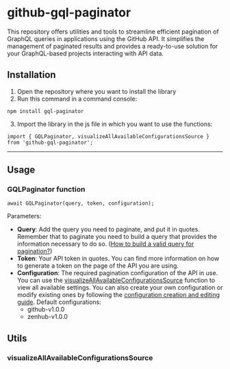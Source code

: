 # github-gql-paginator
This repository offers utilities and tools to streamline efficient pagination of GraphQL queries in applications using the GitHub API. It simplifies the management of paginated results and provides a ready-to-use solution for your GraphQL-based projects interacting with API data.

## Installation
1. Open the repository where you want to install the library
2. Run this command in a command console:
```
npm install gql-paginator
```
3. Import the library in the js file in which you want to use the functions:
```
import { GQLPaginator, visualizeAllAvailableConfigurationsSource } from 'github-gql-paginator';
```
---
## Usage
### GQLPaginator function
```
await GQLPaginator(query, token, configuration);
```
Parameters:
-  **Query**: Add the query you need to paginate, and put it in quotes. Remember that to paginate you need to build a query that provides the information necessary to do so. ([How to build a valid query for pagination?](https://www.ejemplo.com))
-  **Token**: Your API token in quotes. You can find more information on how to generate a token on the page of the API you are using.
-  **Configuration**: The required pagination configuration of the API in use. You can use the [visualizeAllAvailableConfigurationsSource]() function to view all available settings. You can also create your own configuration or modify existing ones by following the [configuration creation and editing guide](). Default configurations:
    - github-v1.0.0
    - zenhub-v1.0.0

## Utils
### visualizeAllAvailableConfigurationsSource


